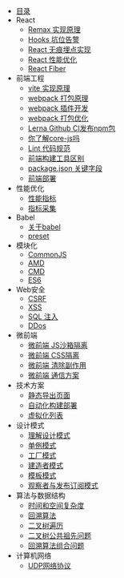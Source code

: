 <!-- docs/_sidebar.md -->

- [目录](/ '目录')
- React
    - [Remax 实现原理](react/remax.md 'Remax实现原理')
    - [Hooks 坑位告警](react/hooks.md 'Hooks 坑位告警')
    - [React 无痕埋点实现](react/track.md 'React无痕埋点实现')
    - [React 性能优化](react/performance.md 'React 性能优化')
    - [React Fiber](react/fiber.md 'React Fiber')
- 前端工程
    - [vite 实现原理](engineering/vite.md 'webpack 实现原理')
    - [webpack 打包原理](engineering/webpack/about.md 'webpack 打包原理')
    - [webpack 插件开发](engineering/webpack/plugin.md 'webpack 插件开发')
    - [webpack 打包优化](engineering/webpack/speed.md 'webpack 打包优化')
    - [Lerna Github CI发布npm包](engineering/lerna.md 'Lerna Github CI发布npm包')
    - [你了解core-js吗](engineering/corejs.md '你了解core-js吗')
    - [Lint 代码规范](engineering/lint.md '工程化之代码规范')
    - [前端构建工具区别](engineering/build.md '前端构建工具区别')
    - [package.json 关键字段](engineering/package.md 'package.json关键字段')
    - [前端部署](engineering/deloy.md '前端部署')
- 性能优化
    - [性能指标](performance/quota.md '性能指标')
    - [指标采集](performance/collect.md '指标采集')
- Babel
    - [关于babel](babel/about.md '关于babel')
    - [preset](babel/preset.md '统一preset')
- 模块化
    - [CommonJS](module/common.md 'CommonJS')
    - [AMD](module/amd.md 'AMD')
    - [CMD](module/cmd.md 'CMD')
    - [ES6](module/es6.md 'ES6')
- Web安全
    - [CSRF](safety/csrf.md 'CSRF 跨站请求伪造')
    - [XSS](safety/xss.md 'XSS 跨站脚本攻击')
    - [SQL 注入](safety/sql.md 'SQL 注入')
    - [DDos](safety/ddos.md 'DDos')
- 微前端
    - [微前端 JS沙箱隔离](micro/jsSanbox.md '微前端 JS沙箱隔离')
    - [微前端 CSS隔离](micro/cssSandbox.md '微前端 CSS隔离')
    - [微前端 清除副作用](micro/effect.md '微前端 清除副作用')
    - [微前端 通信方案](micro/globalState.md '微前端 通信方案')
- 技术方案
    - [静态导出页面](case/page-build.md '静态导出页面')
    - [自动化构建部署](case/auto-build.md '自动化构建部署')
    - [虚拟化列表](case/diff-list.md '虚拟化列表')
- 设计模式
    - [理解设计模式](design/concept.md '理解设计模式')
    - [单例模式](design/singleton.md '单例模式')
    - [工厂模式](design/factory.md '工厂模式')
    - [建造者模式](design/builder.md '建造者模式')
    - [模板模式](design/template.md '模板模式')
    - [观察者与发布订阅模式](design/obverver.md '观察者与发布订阅模式')
- 算法与数据结构
    - [时间和空间复杂度](algorithm/about.md '时间和空间复杂度')
    - [回溯算法](algorithm/backTracking.md '回溯算法')
    - [二叉树遍历](algorithm/binaryTree.md '二叉树遍历')
    - [二叉树公共祖先问题](algorithm/binaryTreeAncestor.md '二叉树公共祖先问题')
    - [回溯算法组合问题](algorithm/reback.md '回溯算法组合问题')
- 计算机网络
    - [UDP网络协议](network/udp.md 'UDP网络协议')
    
